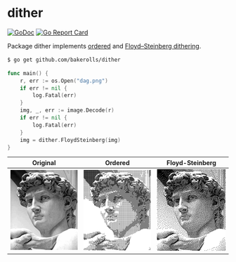 # dither

[![GoDoc](https://godoc.org/github.com/bakerolls/dither?status.svg)](https://godoc.org/github.com/bakerolls/dither)
[![Go Report Card](https://goreportcard.com/badge/github.com/bakerolls/dither)](https://goreportcard.com/report/github.com/bakerolls/dither)

Package dither implements [ordered](https://en.wikipedia.org/wiki/Ordered_dithering) and [Floyd–Steinberg dithering](https://en.wikipedia.org/wiki/Floyd%E2%80%93Steinberg_dithering).

```bash
$ go get github.com/bakerolls/dither
```

```go
func main() {
	r, err := os.Open("dag.png")
	if err != nil {
		log.Fatal(err)
	}
	img, _, err := image.Decode(r)
	if err != nil {
		log.Fatal(err)
	}
	img = dither.FloydSteinberg(img)
}
```

|                 Original                  |                     Ordered                      |                         Floyd-Steinberg                          |
| :---------------------------------------: | :----------------------------------------------: | :--------------------------------------------------------------: |
| ![Original](/cmd/dither/michelangelo.png) | ![Ordered](/cmd/dither/michelangelo-ordered.png) | ![Floyd-Steinberg](/cmd/dither/michelangelo-floyd-steinberg.png) |
